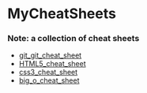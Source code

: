 # MyCheatSheets

### Note: a collection of cheat sheets

- [git_git_cheat_sheet](./github_git_cheat_sheet.pdf)
- [HTML5_cheat_sheet](./HTML5_cheat_sheet.pdf)
- [css3_cheat_sheet](./css3_cheat_sheet.pdf)
- [big_o_cheat_sheet](./big_o_cheat_sheet.pdf)
